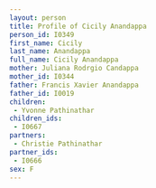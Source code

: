 ```yaml
---
layout: person
title: Profile of Cicily Anandappa
person_id: I0349
first_name: Cicily
last_name: Anandappa
full_name: Cicily Anandappa
mother: Juliana Rodrgio Candappa
mother_id: I0344
father: Francis Xavier Anandappa
father_id: I0019
children:
 - Yvonne Pathinathar
children_ids:
 - I0667
partners:
 - Christie Pathinathar
partner_ids:
 - I0666
sex: F
---
```


